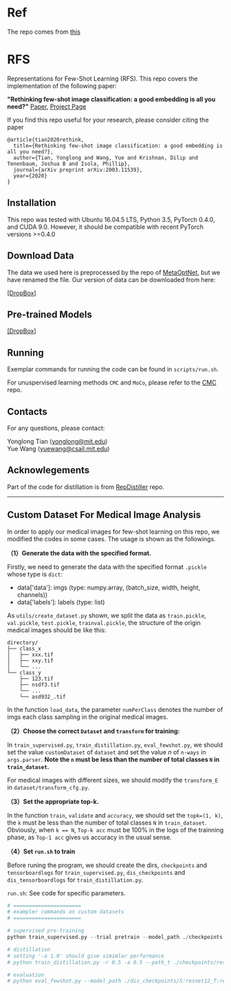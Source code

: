 # Ref

The repo comes from [this](https://github.com/WangYueFt/rfs/)


# RFS

Representations for Few-Shot Learning (RFS). This repo covers the implementation of the following paper:  

**"Rethinking few-shot image classification: a good embedding is all you need?"** [Paper](https://arxiv.org/abs/2003.11539),  [Project Page](https://people.csail.mit.edu/yuewang/projects/rfs/) 

If you find this repo useful for your research, please consider citing the paper  
```
@article{tian2020rethink,
  title={Rethinking few-shot image classification: a good embedding is all you need?},
  author={Tian, Yonglong and Wang, Yue and Krishnan, Dilip and Tenenbaum, Joshua B and Isola, Phillip},
  journal={arXiv preprint arXiv:2003.11539},
  year={2020}
}
```

## Installation

This repo was tested with Ubuntu 16.04.5 LTS, Python 3.5, PyTorch 0.4.0, and CUDA 9.0. However, it should be compatible with recent PyTorch versions >=0.4.0

## Download Data
The data we used here is preprocessed by the repo of [MetaOptNet](https://github.com/kjunelee/MetaOptNet), but we have
renamed the file. Our version of data can be downloaded from here:

[[DropBox]](https://www.dropbox.com/sh/6yd1ygtyc3yd981/AABVeEqzC08YQv4UZk7lNHvya?dl=0)

## Pre-trained Models

[[DropBox]](https://www.dropbox.com/sh/6xt97e7yxheac2e/AADFVQDbzWap6qIGIHBXsA8ca?dl=0)

## Running

Exemplar commands for running the code can be found in `scripts/run.sh`.

For unuspervised learning methods `CMC` and `MoCo`, please refer to the [CMC](http://github.com/HobbitLong/CMC) repo.

## Contacts
For any questions, please contact:

Yonglong Tian (yonglong@mit.edu)  
Yue Wang (yuewang@csail.mit.edu)

## Acknowlegements
Part of the code for distillation is from [RepDistiller](http://github.com/HobbitLong/RepDistiller) repo.

---

## Custom Dataset For Medical Image Analysis

In order to apply our medical images for few-shot learning on this repo, we modified the codes in some cases. The usage is shown as the followings.


**（1）Generate the data with the specified format.**

Firstly, we need to generate the data with the specified format `.pickle` whose type is `dict`:
- data['data']: imgs (type: numpy.array, (batch_size, width, height, channels))
- data['labels']: labels (type: list) 

As `utils/create_dataset.py` shown, we split the data as `train.pickle`, `val.pickle`, `test.pickle`, `trainval.pickle`, the structure of the origin medical images should be like this:
```
directory/
├── class_x
│   ├── xxx.tif
│   ├── xxy.tif
│   └── ...
└── class_y
    ├── 123.tif
    ├── nsdf3.tif
    └── ...
    └── asd932_.tif
```

In the function `load_data`, the parameter `numPerClass` denotes the number of imgs each class sampling in the original medical images.

**（2）Choose the correct `Dataset` and `transform` for training:**

In `train_supervised.py`, `train_distillation.py`, `eval_fewshot.py`, we should set the value `customDataset` of `dataset` and set the value $n$  of `n-ways` in `args.parser`. 
**Note the `n` must be less than the number of total classes `N` in `train_dataset`.**

For medical images with different sizes, we should modify the `transform_E` in `dataset/transform_cfg.py`.

**（3）Set the appropriate top-k.**

In the function `train`, `validate` and `accuracy`, we should set the `topk=(1, k)`, the `k` must be less than the number of total classes `N` in `train_dataset`. Obviously, when `k == N`, `Top-k acc` must be 100% in the logs of the trainning phase, as `Top-1 acc` gives us accuracy in the usual sense.

**（4）Set `run.sh` to train**

Before runing the program, we should create the dirs, `checkpoints` and `tensorboardlogs` for `train_supervised.py`, `dis_checkpoints` and `dis_tensorboardlogs` for `train_distillation.py`.

`run.sh`: See code for specific parameters.

```python
# ======================
# exampler commands on custom datasets
# ======================

# supervised pre-training
python train_supervised.py --trial pretrain --model_path ./checkpoints --tb_path ./tensorboardlogs --data_root ./data

# distillation
# setting '-a 1.0' should give simimlar performance
# python train_distillation.py -r 0.5 -a 0.5 --path_t ./checkpoints/resnet12_customDataset_lr_0.05_decay_0.0005_trans_A_trial_pretrain/resnet12_last.pth --trial born1 --model_path ./dis_checkpoints --tb_path ./dis_tensorboardlogs --data_root ./data/

# evaluation
# python eval_fewshot.py --model_path ./dis_checkpoints/S:resnet12_T:resnet12_customDataset_kd_r:0.5_a:0.5_b:0_trans_A_born1/resnet12_last.pth --data_root ./data/customDataset/

```